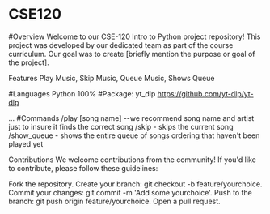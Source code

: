 # CSE120


#Overview
Welcome to our CSE-120 Intro to Python project repository! This project was developed by our dedicated team as part of the course curriculum. Our goal was to create [briefly mention the purpose or goal of the project].

Features
Play Music,
Skip Music,
Queue Music,
Shows Queue

#Languages
Python 100%
#Package:
yt_dlp https://github.com/yt-dlp/yt-dlp




...
#Commands
/play [song name] --we recommend song name and artist just to insure it finds the correct song
/skip - skips the current song
/show_queue - shows the entire queue of songs ordering that haven't been played yet


Contributions
We welcome contributions from the community! If you'd like to contribute, please follow these guidelines:

Fork the repository.
Create your branch: git checkout -b feature/yourchoice.
Commit your changes: git commit -m 'Add some yourchoice'.
Push to the branch: git push origin feature/yourchoice.
Open a pull request.
